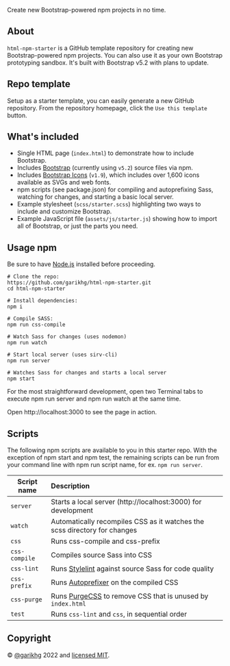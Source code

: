 Create new Bootstrap-powered npm projects in no time.

## About
`html-npm-starter` is a GitHub template repository for creating new Bootstrap-powered npm projects.
You can also use it as your own Bootstrap prototyping sandbox. It's built with Bootstrap v5.2 with plans to update.

## Repo template
Setup as a starter template, you can easily generate a new GitHub repository. From the repository homepage,
click the `Use this template` button.

## What's included
* Single HTML page (`index.html`) to demonstrate how to include Bootstrap.
* Includes [Bootstrap](https://getbootstrap.com/) (currently using `v5.2`) source files via npm.
* Includes [Bootstrap Icons](https://icons.getbootstrap.com/) (`v1.9`), which includes over 1,600 icons available as SVGs and web fonts.
* npm scripts (see package.json) for compiling and autoprefixing Sass, watching for changes, and starting a basic local server.
* Example stylesheet (`scss/starter.scss`) highlighting two ways to include and customize Bootstrap.
* Example JavaScript file (`assets/js/starter.js`) showing how to import all of Bootstrap, or just the parts you need.

## Usage npm
Be sure to have [Node.js](https://nodejs.org/en/) installed before proceeding.

``` shell
# Clone the repo:
https://github.com/garikhg/html-npm-starter.git
cd html-npm-starter

# Install dependencies:
npm i

# Compile SASS:
npm run css-compile

# Watch Sass for changes (uses nodemon)
npm run watch

# Start local server (uses sirv-cli)
npm run server

# Watches Sass for changes and starts a local server
npm start
```

For the most straightforward development, open two Terminal tabs to execute npm run server and npm run watch at the same time.

Open http://localhost:3000 to see the page in action.

## Scripts
The following npm scripts are available to you in this starter repo. With the exception of npm start and npm test, the remaining scripts can be run from your command line with npm run script name, for ex. `npm run server`.

| Script name   | Description                                                                         |
|---------------|:------------------------------------------------------------------------------------|
| `server`      | Starts a local server (http://localhost:3000) for development                       |
| `watch`       | Automatically recompiles CSS as it watches the scss directory for changes           |
| `css`         | Runs css-compile and css-prefix                                                     |
| `css-compile` | Compiles source Sass into CSS                                                       |
| `css-lint`    | Runs [Stylelint](https://stylelint.io/) against source Sass for code quality        |
| `css-prefix`  | Runs [Autoprefixer](https://github.com/postcss/autoprefixer) on the compiled CSS    |
| `css-purge`   | Runs [PurgeCSS](https://purgecss.com/) to remove CSS that is unused by `index.html` |
| `test`        | Runs `css-lint` and `css`, in sequential order                                      |

## Copyright
© [@garikhg](https://github.com/garikhg) 2022 and [licensed MIT](LICENSE.md).

